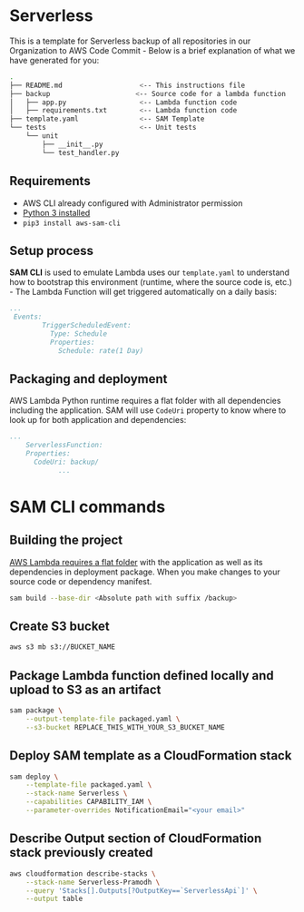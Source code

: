 # Serverless

This is a template for Serverless backup of all repositories in our Organization to AWS Code Commit - Below is a brief explanation of what we have generated for you:

```bash
.
├── README.md                   <-- This instructions file
├── backup                     <-- Source code for a lambda function
│   ├── app.py                  <-- Lambda function code
│   ├── requirements.txt        <-- Lambda function code
├── template.yaml               <-- SAM Template
└── tests                       <-- Unit tests
    └── unit
        ├── __init__.py
        └── test_handler.py
```

## Requirements

* AWS CLI already configured with Administrator permission
* [Python 3 installed](https://www.python.org/downloads/)
* `pip3 install aws-sam-cli`

## Setup process

**SAM CLI** is used to emulate Lambda uses our `template.yaml` to understand how to bootstrap this environment (runtime, where the source code is, etc.) - The Lambda Function will get triggered automatically on a daily basis:

```yaml
...
 Events:
        TriggerScheduledEvent:
          Type: Schedule
          Properties:
            Schedule: rate(1 Day)
```

## Packaging and deployment

AWS Lambda Python runtime requires a flat folder with all dependencies including the application. SAM will use `CodeUri` property to know where to look up for both application and dependencies:

```yaml
...
    ServerlessFunction:
    Properties:
      CodeUri: backup/
            ...
```

# SAM CLI commands

## Building the project

[AWS Lambda requires a flat folder](https://docs.aws.amazon.com/lambda/latest/dg/lambda-python-how-to-create-deployment-package.html) with the application as well as its dependencies in  deployment package. When you make changes to your source code or dependency manifest.

```bash
sam build --base-dir <Absolute path with suffix /backup>
```

## Create S3 bucket

```bash
aws s3 mb s3://BUCKET_NAME
```

## Package Lambda function defined locally and upload to S3 as an artifact

```bash
sam package \
    --output-template-file packaged.yaml \
    --s3-bucket REPLACE_THIS_WITH_YOUR_S3_BUCKET_NAME
```

## Deploy SAM template as a CloudFormation stack

```bash
sam deploy \
    --template-file packaged.yaml \
    --stack-name Serverless \
    --capabilities CAPABILITY_IAM \
    --parameter-overrides NotificationEmail="<your email>"
```

## Describe Output section of CloudFormation stack previously created

```bash
aws cloudformation describe-stacks \
    --stack-name Serverless-Pramodh \
    --query 'Stacks[].Outputs[?OutputKey==`ServerlessApi`]' \
    --output table
```
